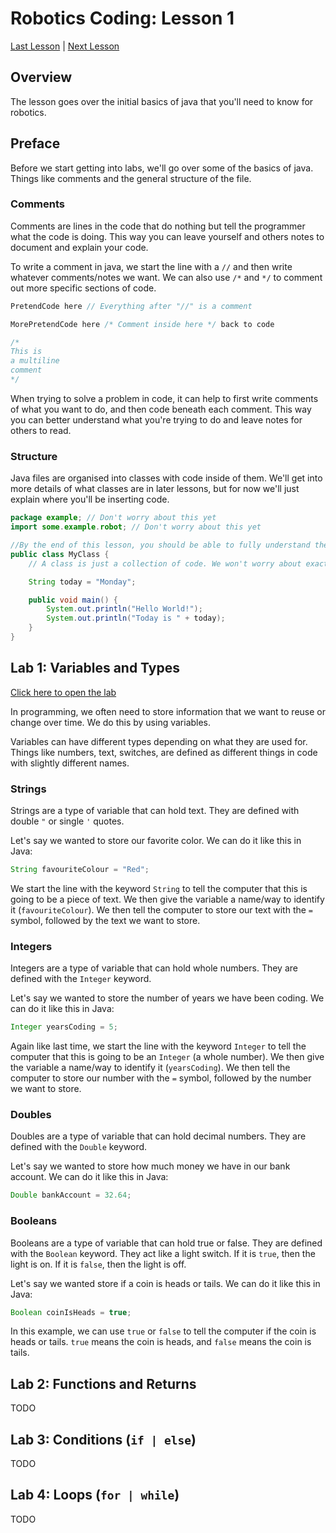 # Robotics Coding: Lesson 1
[Last Lesson](https://github.com/pymblelc/robotics-coding-0)
|
[Next Lesson](https://github.com/pymblelc/robotics-coding-2)

## Overview
The lesson goes over the initial basics of java that you'll need to know for robotics.

## Preface
Before we start getting into labs, we'll go over some of the basics of java. Things like comments and the general structure of the file.

### Comments
Comments are lines in the code that do nothing but tell the programmer what the code is doing. This way you can leave yourself and others notes to document and explain your code.

To write a comment in java, we start the line with a `//` and then write whatever comments/notes we want. We can also use `/*` and `*/` to comment out more specific sections of code.

```java
PretendCode here // Everything after "//" is a comment

MorePretendCode here /* Comment inside here */ back to code

/*
This is
a multiline
comment
*/
```

When trying to solve a problem in code, it can help to first write comments of what you want to do, and then code beneath each comment. This way you can better understand what you're trying to do and leave notes for others to read.

### Structure
Java files are organised into classes with code inside of them. We'll get into more details of what classes are in later lessons, but for now we'll just explain where you'll be inserting code.

```java
package example; // Don't worry about this yet
import some.example.robot; // Don't worry about this yet

//By the end of this lesson, you should be able to fully understand the code below.
public class MyClass {
    // A class is just a collection of code. We won't worry about exactly what a class is, but just know, you'll always need one to put code into.

    String today = "Monday";

    public void main() {
        System.out.println("Hello World!");
        System.out.println("Today is " + today);
    }
}
```

## Lab 1: Variables and Types
[Click here to open the lab](./app/src/main/java/lesson1/labs/Lab1.java)

In programming, we often need to store information that we want to reuse or change over time. We do this by using variables.

Variables can have different types depending on what they are used for. Things like numbers, text, switches, are defined as different things in code with slightly different names.

### Strings
Strings are a type of variable that can hold text. They are defined with double `"` or single `'` quotes.

Let's say we wanted to store our favorite color. We can do it like this in Java:

```java
String favouriteColour = "Red";
```

We start the line with the keyword `String` to tell the computer that this is going to be a piece of text. We then give the variable a name/way to identify it (`favouriteColour`). We then tell the computer to store our text with the `=` symbol, followed by the text we want to store.

### Integers
Integers are a type of variable that can hold whole numbers. They are defined with the `Integer` keyword.

Let's say we wanted to store the number of years we have been coding. We can do it like this in Java:

```java
Integer yearsCoding = 5;
```

Again like last time, we start the line with the keyword `Integer` to tell the computer that this is going to be an `Integer` (a whole number). We then give the variable a name/way to identify it (`yearsCoding`). We then tell the computer to store our number with the `=` symbol, followed by the number we want to store.

### Doubles
Doubles are a type of variable that can hold decimal numbers. They are defined with the `Double` keyword.

Let's say we wanted to store how much money we have in our bank account. We can do it like this in Java:

```java
Double bankAccount = 32.64;
```

### Booleans
Booleans are a type of variable that can hold true or false. They are defined with the `Boolean` keyword. They act like a light switch. If it is `true`, then the light is on. If it is `false`, then the light is off.

Let's say we wanted store if a coin is heads or tails. We can do it like this in Java:

```java
Boolean coinIsHeads = true;
```

In this example, we can use `true` or `false` to tell the computer if the coin is heads or tails. `true` means the coin is heads, and `false` means the coin is tails.

## Lab 2: Functions and Returns
TODO

## Lab 3: Conditions (`if | else`)
TODO

## Lab 4: Loops (`for | while`)
TODO